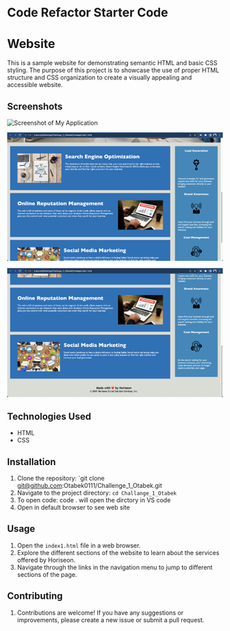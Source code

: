 # Code Refactor Starter Code

# Website

This is a sample website for demonstrating semantic HTML and basic CSS styling. The purpose of this project is to showcase the use of proper HTML structure and CSS organization to create a visually appealing and accessible website.

## Screenshots

![Screenshot of My Application](assets/images/web-screenshot-1.png)

![Screenshot of My Application](assets/images/web-screenshot-2.png)

![Screenshot of My Application](assets/images/web-screenshot-3.png)

## Technologies Used

- HTML
- CSS

## Installation

1. Clone the repository: `git clone git@github.com:Otabek0111/Challenge_1_Otabek.git
2. Navigate to the project directory: `cd Challange_1_Otabek`
3. To open code: code . will open the dirctory in VS code
4. Open in default browser to see web site

## Usage

1. Open the `index1.html` file in a web browser.
2. Explore the different sections of the website to learn about the services offered by Horiseon.
3. Navigate through the links in the navigation menu to jump to different sections of the page.

## Contributing

1. Contributions are welcome! If you have any suggestions or improvements, please create a new issue or submit a pull request.
